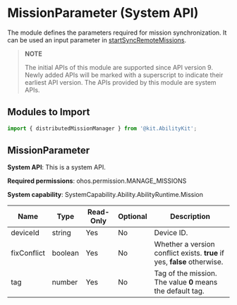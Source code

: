 # MissionParameter (System API)

The module defines the parameters required for mission synchronization. It can be used an input parameter in [startSyncRemoteMissions](js-apis-distributedMissionManager-sys.md#distributedmissionmanagerstartsyncremotemissions).

> **NOTE**
>
> The initial APIs of this module are supported since API version 9. Newly added APIs will be marked with a superscript to indicate their earliest API version.
> The APIs provided by this module are system APIs.

## Modules to Import

```js
import { distributedMissionManager } from '@kit.AbilityKit';
```

## MissionParameter

**System API**: This is a system API.

**Required permissions**: ohos.permission.MANAGE_MISSIONS

**System capability**: SystemCapability.Ability.AbilityRuntime.Mission

| Name         | Type   | Read-Only  | Optional  | Description         |
| ----------- | ------- | ---- | ---- | ----------- |
| deviceId    | string  | Yes   | No   | Device ID.    |
| fixConflict | boolean | Yes   | No   | Whether a version conflict exists. **true** if yes, **false** otherwise.|
| tag         | number  | Yes   | No   | Tag of the mission. The value **0** means the default tag.   |
